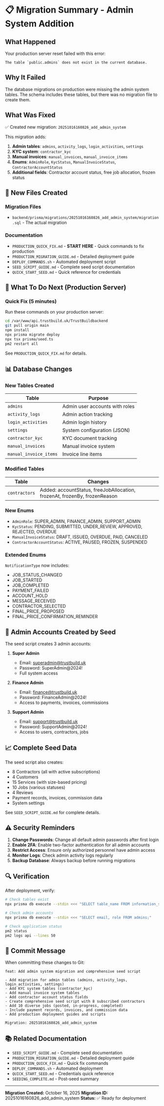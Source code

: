 # 📋 Migration Summary - Admin System Addition

## What Happened

Your production server reset failed with this error:
```
The table `public.admins` does not exist in the current database.
```

## Why It Failed

The database migrations on production were missing the admin system tables. The schema includes these tables, but there was no migration file to create them.

## What Was Fixed

✅ Created new migration: `20251016160826_add_admin_system`

This migration adds:
1. **Admin tables**: `admins`, `activity_logs`, `login_activities`, `settings`
2. **KYC system**: `contractor_kyc`
3. **Manual invoices**: `manual_invoices`, `manual_invoice_items`
4. **Enums**: `AdminRole`, `KycStatus`, `ManualInvoiceStatus`, `ContractorAccountStatus`
5. **Additional fields**: Contractor account status, free job allocation, frozen status

## 📂 New Files Created

### Migration Files
- `backend/prisma/migrations/20251016160826_add_admin_system/migration.sql` - The actual migration

### Documentation
- `PRODUCTION_QUICK_FIX.md` - **START HERE** - Quick commands to fix production
- `PRODUCTION_MIGRATION_GUIDE.md` - Detailed deployment guide
- `DEPLOY_COMMANDS.sh` - Automated deployment script
- `SEED_SCRIPT_GUIDE.md` - Complete seed script documentation
- `QUICK_START_SEED.md` - Quick reference for credentials

## 🚀 What To Do Next (Production Server)

### Quick Fix (5 minutes)

Run these commands on your production server:

```bash
cd /var/www/api.trustbuild.uk/TrustBuildbackend
git pull origin main
npm install
npx prisma migrate deploy
npx tsx prisma/seed.ts
pm2 restart all
```

See `PRODUCTION_QUICK_FIX.md` for details.

## 📊 Database Changes

### New Tables Created

| Table | Purpose |
|-------|---------|
| `admins` | Admin user accounts with roles |
| `activity_logs` | Admin action tracking |
| `login_activities` | Admin login history |
| `settings` | System configuration (JSON) |
| `contractor_kyc` | KYC document tracking |
| `manual_invoices` | Manual invoice system |
| `manual_invoice_items` | Invoice line items |

### Modified Tables

| Table | Changes |
|-------|---------|
| `contractors` | Added: accountStatus, freeJobAllocation, frozenAt, frozenBy, frozenReason |

### New Enums

- `AdminRole`: SUPER_ADMIN, FINANCE_ADMIN, SUPPORT_ADMIN
- `KycStatus`: PENDING, SUBMITTED, UNDER_REVIEW, APPROVED, REJECTED, OVERDUE
- `ManualInvoiceStatus`: DRAFT, ISSUED, OVERDUE, PAID, CANCELED
- `ContractorAccountStatus`: ACTIVE, PAUSED, FROZEN, SUSPENDED

### Extended Enums

`NotificationType` now includes:
- JOB_STATUS_CHANGED
- JOB_STARTED
- JOB_COMPLETED
- PAYMENT_FAILED
- ACCOUNT_HOLD
- MESSAGE_RECEIVED
- CONTRACTOR_SELECTED
- FINAL_PRICE_PROPOSED
- FINAL_PRICE_CONFIRMATION_REMINDER

## 🔐 Admin Accounts Created by Seed

The seed script creates 3 admin accounts:

1. **Super Admin**
   - Email: superadmin@trustbuild.uk
   - Password: SuperAdmin@2024!
   - Full system access

2. **Finance Admin**
   - Email: finance@trustbuild.uk
   - Password: FinanceAdmin@2024!
   - Access to payments, invoices, commissions

3. **Support Admin**
   - Email: support@trustbuild.uk
   - Password: SupportAdmin@2024!
   - Access to users, contractors, jobs

## 📈 Complete Seed Data

The seed script also creates:
- 8 Contractors (all with active subscriptions)
- 4 Customers
- 15 Services (with size-based pricing)
- 10 Jobs (various statuses)
- 4 Reviews
- Payment records, invoices, commission data
- System settings

See `SEED_SCRIPT_GUIDE.md` for complete details.

## ⚠️ Security Reminders

1. **Change Passwords**: Change all default admin passwords after first login
2. **Enable 2FA**: Enable two-factor authentication for all admin accounts
3. **Restrict Access**: Ensure only authorized personnel have admin access
4. **Monitor Logs**: Check admin activity logs regularly
5. **Backup Database**: Always backup before running migrations

## 🔍 Verification

After deployment, verify:

```bash
# Check tables exist
npx prisma db execute --stdin <<< "SELECT table_name FROM information_schema.tables WHERE table_schema = 'public' AND table_name LIKE '%admin%';"

# Check admin accounts
npx prisma db execute --stdin <<< "SELECT email, role FROM admins;"

# Check application status
pm2 status
pm2 logs api --lines 50
```

## 📝 Commit Message

When committing these changes to Git:

```
feat: Add admin system migration and comprehensive seed script

- Add migration for admin tables (admins, activity_logs, login_activities, settings)
- Add KYC system tables (contractor_kyc)
- Add manual invoice system tables
- Add contractor account status fields
- Create comprehensive seed script with 8 subscribed contractors
- Add 10 diverse jobs (posted, in-progress, completed)
- Include payment records, invoices, and commission data
- Add production deployment guides and scripts

Migration: 20251016160826_add_admin_system
```

## 📚 Related Documentation

- `SEED_SCRIPT_GUIDE.md` - Complete seed documentation
- `PRODUCTION_MIGRATION_GUIDE.md` - Detailed deployment guide  
- `PRODUCTION_QUICK_FIX.md` - Quick fix commands
- `DEPLOY_COMMANDS.sh` - Automated deployment
- `QUICK_START_SEED.md` - Credentials quick reference
- `SEEDING_COMPLETE.md` - Post-seed summary

---

**Migration Created:** October 16, 2025
**Migration ID:** 20251016160826_add_admin_system
**Status:** ✅ Ready for deployment

